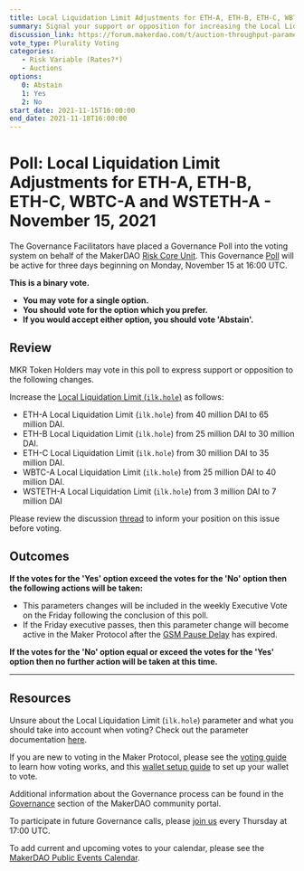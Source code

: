 ```yaml
---
title: Local Liquidation Limit Adjustments for ETH-A, ETH-B, ETH-C, WBTC-A and WSTETH-A - November 15, 2021
summary: Signal your support or opposition for increasing the Local Liquidation Limit (ilk.hole) for ETH-A, ETH-B, ETH-C, WBTC-A and WSTETH-A as detailed. 
discussion_link: https://forum.makerdao.com/t/auction-throughput-parameters-adjustments-nov-9-2021/11531
vote_type: Plurality Voting
categories:
   - Risk Variable (Rates?*)
   - Auctions
options:
   0: Abstain
   1: Yes
   2: No
start_date: 2021-11-15T16:00:00
end_date: 2021-11-18T16:00:00
---
```

# Poll: Local Liquidation Limit Adjustments for ETH-A, ETH-B, ETH-C, WBTC-A and WSTETH-A - November 15, 2021

The Governance Facilitators have placed a Governance Poll into the voting system on behalf of the MakerDAO [Risk Core Unit](https://mips.makerdao.com/mips/details/MIP39c2SP2). This Governance [Poll](https://community-development.makerdao.com/en/learn/governance/on-chain-gov) will be active for three days beginning on Monday, November 15 at 16:00 UTC.

**This is a binary vote.** 
- **You may vote for a single option.** 
- **You should vote for the option which you prefer.**
- **If you would accept either option, you should vote 'Abstain'.**

## Review 

MKR Token Holders may vote in this poll to express support or opposition to the following changes.

Increase the [Local Liquidation Limit (`ilk.hole`)](https://makerdao.world/en/learn/governance/param-local-liquidation-limit) as follows:
   * ETH-A Local Liquidation Limit (`ilk.hole`) from 40 million DAI to 65 million DAI.
   * ETH-B Local Liquidation Limit (`ilk.hole`) from 25 million DAI to 30 million DAI.
   * ETH-C Local Liquidation Limit (`ilk.hole`) from 30 million DAI to 35 million DAI.
   * WBTC-A Local Liquidation Limit (`ilk.hole`) from 25 million DAI to 40 million DAI.
   * WSTETH-A Local Liquidation Limit (`ilk.hole`) from 3 million DAI to 7 million DAI

Please review the discussion [thread](https://forum.makerdao.com/t/auction-throughput-parameters-adjustments-nov-9-2021/11531) to inform your position on this issue before voting.

## Outcomes

**If the votes for the 'Yes' option exceed the votes for the 'No' option then the following actions will be taken:**
* This parameters changes will be included in the weekly Executive Vote on the Friday following the conclusion of this poll. 
* If the Friday executive passes, then this parameter change will become active in the Maker Protocol after the [GSM Pause Delay](https://community-development.makerdao.com/en/learn/governance/param-gsm-pause-delay) has expired.

**If the votes for the 'No' option equal or exceed the votes for the 'Yes' option then no further action will be taken at this time.**

---

## Resources

Unsure about the Local Liquidation Limit (`ilk.hole`) parameter and what you should take into account when voting? Check out the parameter documentation [here](https://makerdao.world/en/learn/governance/param-local-liquidation-limit/).

If you are new to voting in the Maker Protocol, please see the [voting guide](https://community-development.makerdao.com/en/learn/governance/how-voting-works/) to learn how voting works, and this [wallet setup guide](https://community-development.makerdao.com/en/learn/governance/voting-setup/) to set up your wallet to vote.

Additional information about the Governance process can be found in the [Governance](https://community-development.makerdao.com/en/learn/governance) section of the MakerDAO community portal.

To participate in future Governance calls, please [join us](https://github.com/makerdao/community/tree/master/governance/governance-and-risk-meetings) every Thursday at 17:00 UTC.

To add current and upcoming votes to your calendar, please see the [MakerDAO Public Events Calendar](https://calendar.google.com/calendar/embed?src=makerdao.com_3efhm2ghipksegl009ktniomdk%40group.calendar.google.com&ctz=UTC&mode=week&showCalendars=0&showPrint=0).
